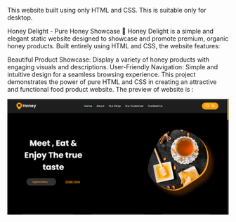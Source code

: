 
This  website built using only HTML and CSS. This is suitable only for desktop.

Honey Delight - Pure Honey Showcase 🍯
Honey Delight is a simple and elegant static website designed to showcase and promote premium, organic honey products. Built entirely using HTML and CSS, the website features:

Beautiful Product Showcase: Display a variety of honey products with engaging visuals and descriptions.
User-Friendly Navigation: Simple and intuitive design for a seamless browsing experience.
This project demonstrates the power of pure HTML and CSS in creating an attractive and functional food product website.
The preview of website is :

![Website Screenshot](./images/screenshot.png)
